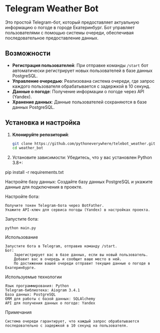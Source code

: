 # Telegram Weather Bot

Это простой Telegram-бот, который предоставляет актуальную информацию о погоде в городе Екатеринбург. Бот управляет пользователями с помощью системы очереди, обеспечивая последовательное предоставление данных.

## Возможности

- **Регистрация пользователей**: При отправке команды `/start` бот автоматически регистрирует новых пользователей в базе данных PostgreSQL.
- **Управление очередью**: Реализована система очереди, где запрос каждого пользователя обрабатывается с задержкой в 10 секунд.
- **Данные о погоде**: Получение информации о погоде через API (Yandex).
- **Хранение данных**: Данные пользователей сохраняются в базе данных PostgreSQL.

## Установка и настройка

1. **Клонируйте репозиторий**:
   ```bash
   git clone https://github.com/pythoneverywhere/telebot_weather.git
   cd weather_bot

2. Установите зависимости: Убедитесь, что у вас установлен Python 3.8+:

pip install -r requirements.txt

Настройте базу данных: Создайте базу данных PostgreSQL и укажите данные для подключения в проекте.

Настройте бота:

    Получите токен Telegram-бота через BotFather.
    Укажите API-ключ для сервиса погоды (Yandex) в настройках проекта.

Запустите бота:

    python main.py

Использование

    Запустите бота в Telegram, отправив команду /start.
    Бот:
        Зарегистрирует вас в базе данных, если вы новый пользователь.
        Добавит вас в очередь и сообщит ваше место в ней.
        По достижении вашей очереди отправит текущие данные о погоде в Екатеринбурге.

Используемые технологии

    Язык программирования: Python
    Telegram-библиотека: Aiogram 3.4.1
    База данных: PostgreSQL
    ORM для работы с базой данных: SQLAlchemy
    API для получения данных о погоде: Yandex

Примечания

    Система очереди гарантирует, что каждый запрос обрабатывается последовательно с задержкой в 10 секунд на пользователя.
